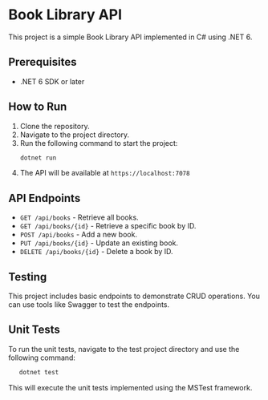 # Book Library API
This project is a simple Book Library API implemented in C# using .NET 6.

## Prerequisites
- .NET 6 SDK or later

## How to Run
1. Clone the repository.
2. Navigate to the project directory.
3. Run the following command to start the project:
   ```sh
   dotnet run
   ```
4. The API will be available at `https://localhost:7078`

## API Endpoints
- `GET /api/books` - Retrieve all books.
- `GET /api/books/{id}` - Retrieve a specific book by ID.
- `POST /api/books` - Add a new book.
- `PUT /api/books/{id}` - Update an existing book.
- `DELETE /api/books/{id}` - Delete a book by ID.

## Testing
This project includes basic endpoints to demonstrate CRUD operations. You can use tools like Swagger to test the endpoints.

## Unit Tests
To run the unit tests, navigate to the test project directory and use the following command:
```sh
   dotnet test
```
This will execute the unit tests implemented using the MSTest framework.
